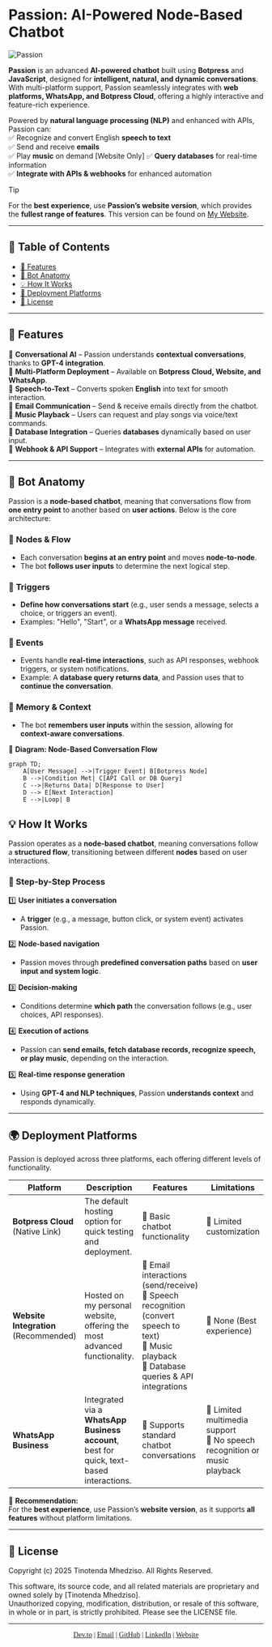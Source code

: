 # Passion: AI-Powered Node-Based Chatbot  

![Passion](https://github.com/user-attachments/assets/42fd3622-e1bc-4328-8a08-8edaa2ceea1d)

**Passion** is an advanced **AI-powered chatbot** built using **Botpress** and **JavaScript**, designed for **intelligent, natural, and dynamic conversations**. With multi-platform support, Passion seamlessly integrates with **web platforms, WhatsApp, and Botpress Cloud**, offering a highly interactive and feature-rich experience.  

Powered by **natural language processing (NLP)** and enhanced with APIs, Passion can:  
✅ Recognize and convert English **speech to text**  
✅ Send and receive **emails**  
✅ Play **music** on demand  [Website Only]
✅ **Query databases** for real-time information  
✅ **Integrate with APIs & webhooks** for enhanced automation  

>[!TIP]
> For the **best experience**, use **Passion’s website version**, which provides the **fullest range of features**. This version can be found on [My Website](https://tinotenda-mhedziso.pages.dev/).


---

## 📌 Table of Contents  
- [🚀 Features](#-features)  
- [🖤 Bot Anatomy](#-bot-anatomy)  
- [💡 How It Works](#-how-it-works)  
- [📌 Deployment Platforms](#-deployment-platforms)    
- [📝 License](#-license)  

---

## 🚀 Features  

🔹 **Conversational AI** – Passion understands **contextual conversations**, thanks to **GPT-4 integration**.  
🔹 **Multi-Platform Deployment** – Available on **Botpress Cloud, Website, and WhatsApp**.  
🔹 **Speech-to-Text** – Converts spoken **English** into text for smooth interaction.  
🔹 **Email Communication** – Send & receive emails directly from the chatbot.  
🔹 **Music Playback** – Users can request and play songs via voice/text commands.  
🔹 **Database Integration** – Queries **databases** dynamically based on user input.  
🔹 **Webhook & API Support** – Integrates with **external APIs** for automation.  

---

## 🖤 Bot Anatomy 

Passion is a **node-based chatbot**, meaning that conversations flow from **one entry point** to another based on **user actions**. Below is the core architecture:  

### 🔹 **Nodes & Flow**  
- Each conversation **begins at an entry point** and moves **node-to-node**.  
- The bot **follows user inputs** to determine the next logical step.  

### 🔹 **Triggers**  
- **Define how conversations start** (e.g., user sends a message, selects a choice, or triggers an event).  
- Examples: "Hello", "Start", or a **WhatsApp message** received.  

### 🔹 **Events**  
- Events handle **real-time interactions**, such as API responses, webhook triggers, or system notifications.  
- Example: A **database query returns data**, and Passion uses that to **continue the conversation**.  

### 🔹 **Memory & Context**  
- The bot **remembers user inputs** within the session, allowing for **context-aware conversations**.  

📌 **Diagram: Node-Based Conversation Flow**  

```mermaid
graph TD;
    A[User Message] -->|Trigger Event| B[Botpress Node]
    B -->|Condition Met| C[API Call or DB Query]
    C -->|Returns Data| D[Response to User]
    D --> E[Next Interaction]
    E -->|Loop| B
```
## 💡 How It Works  

Passion operates as a **node-based chatbot**, meaning conversations follow a **structured flow**, transitioning between different **nodes** based on user interactions.  

### 🔹 Step-by-Step Process  

1️⃣ **User initiates a conversation**  
   - A **trigger** (e.g., a message, button click, or system event) activates Passion.  

2️⃣ **Node-based navigation**  
   - Passion moves through **predefined conversation paths** based on **user input and system logic**.  

3️⃣ **Decision-making**  
   - Conditions determine **which path** the conversation follows (e.g., user choices, API responses).  

4️⃣ **Execution of actions**  
   - Passion can **send emails, fetch database records, recognize speech, or play music**, depending on the interaction.  

5️⃣ **Real-time response generation**  
   - Using **GPT-4 and NLP techniques**, Passion **understands context** and responds dynamically.

---

## 🌍 Deployment Platforms  

Passion is deployed across three platforms, each offering different levels of functionality.  

| Platform            | Description | Features | Limitations |
|---------------------|-------------|-----------|-------------|
| **Botpress Cloud** (Native Link) | The default hosting option for quick testing and deployment. | 🔹 Basic chatbot functionality | 🔹 Limited customization |
| **Website Integration** (Recommended) | Hosted on my personal website, offering the most advanced functionality. | 🔹 Email interactions (send/receive) <br> 🔹 Speech recognition (convert speech to text) <br> 🔹 Music playback <br> 🔹 Database queries & API integrations | 🔹 None (Best experience) |
| **WhatsApp Business** | Integrated via a **WhatsApp Business account**, best for quick, text-based interactions. | 🔹 Supports standard chatbot conversations | 🔹 Limited multimedia support <br> 🔹 No speech recognition or music playback |

📌 **Recommendation:**  
For the **best experience**, use Passion’s **website version**, as it supports **all features** without platform limitations.  

---
## 📝 License  

Copyright (c) 2025 Tinotenda Mhedziso. All Rights Reserved.

This software, its source code, and all related materials are proprietary and owned solely by [Tinotenda Mhedziso].  
Unauthorized copying, modification, distribution, or resale of this software, in whole or in part, is strictly prohibited. Please see the LICENSE file.

---
<p align="center" style="font-family: 'Times New Roman', serif;">
  <a href="https://dev.to/passionoverpain">Dev.to</a> |
  <a href="mailto:tinomhedziso21@gmail.com">Email</a> |
  <a href="https://github.com/Passion-Over-Pain">GitHub</a> |
  <a href="https://www.linkedin.com/in/tinotenda-mhedziso/">LinkedIn</a> |
  <a href="https://tinotenda-mhedziso.pages.dev/">Website</a>
</p>

